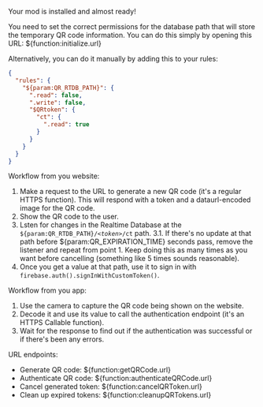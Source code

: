 Your mod is installed and almost ready!

You need to set the correct permissions for the database path that will store the temporary QR code information.
You can do this simply by opening this URL: ${function:initialize.url}

Alternatively, you can do it manually by adding this to your rules:

```json
{
  "rules": {
    "${param:QR_RTDB_PATH}": {
      ".read": false,
      ".write": false,
      "$QRtoken": {
        "ct": {
          ".read": true
        }
      }
    }
  }
}
```

Workflow from you website:

1. Make a request to the URL to generate a new QR code (it's a regular HTTPS function). This will respond with a token and a dataurl-encoded image for the QR code.
2. Show the QR code to the user.
3. Lsten for changes in the Realtime Database at the `${param:QR_RTDB_PATH}/`*`<token>`*`/ct` path.
   3.1. If there's no update at that path before ${param:QR_EXPIRATION_TIME} seconds pass, remove the listener and repeat from point 1. Keep doing this as many times as you want before cancelling (something like 5 times sounds reasonable).
4. Once you get a value at that path, use it to sign in with `firebase.auth().signInWithCustomToken()`.

Workflow from you app:

1. Use the camera to capture the QR code being shown on the website.
2. Decode it and use its value to call the authentication endpoint (it's an HTTPS Callable function).
3. Wait for the response to find out if the authentication was successful or if there's been any errors.

URL endpoints:

- Generate QR code: ${function:getQRCode.url}
- Authenticate QR code: ${function:authenticateQRCode.url}
- Cancel generated token: ${function:cancelQRToken.url}
- Clean up expired tokens: ${function:cleanupQRTokens.url}
